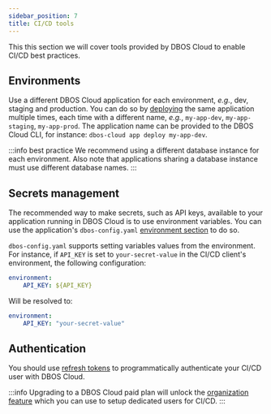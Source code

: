 ```yaml
---
sidebar_position: 7
title: CI/CD tools
---
```


This this section we will cover tools provided by DBOS Cloud to enable CI/CD best practices.

## Environments
Use a different DBOS Cloud application for each environment, _e.g._, dev, staging and production.
You can do so by [deploying](application-management#deploying-applications) the same application multiple times, each time with a different name, _e.g._, `my-app-dev`, `my-app-staging`, `my-app-prod`. The application name can be provided to the DBOS Cloud CLI, for instance: `dbos-cloud app deploy my-app-dev`.

:::info best practice
We recommend using a different database instance for each environment. Also note that applications sharing a database instance must use different database names.
:::

## Secrets management
The recommended way to make secrets, such as API keys, available to your application running in DBOS Cloud is to use environment variables.
You can use the application's `dbos-config.yaml` [environment section](../api-reference/configuration#environment-variables) to do so.

`dbos-config.yaml` supports setting variables values from the environment. For instance, if `API_KEY` is set to `your-secret-value` in the CI/CD client's environment, the following configuration:

```yaml
environment:
    API_KEY: ${API_KEY}
```

Will be resolved to:
```yaml
environment:
    API_KEY: "your-secret-value"
```


## Authentication
You should use [refresh tokens](account-management#authenticating-programatically) to programmatically authenticate your CI/CD user with DBOS Cloud.

:::info
Upgrading to a DBOS Cloud paid plan will unlock the [organization feature](account-management#organization-management) which you can use to setup dedicated users for CI/CD.
:::

